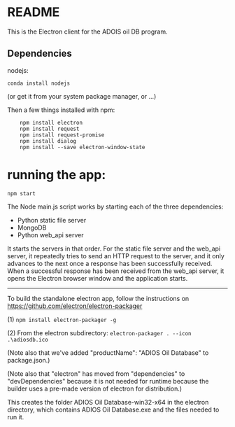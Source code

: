 # README

This is the Electron client for the ADOIS oil DB program.

## Dependencies

nodejs:

```
conda install nodejs
```

(or get it from your system package manager, or ...)

Then a few things installed with npm:

```
    npm install electron
    npm install request
    npm install request-promise
    npm install dialog
	npm install --save electron-window-state
```

# running the app:

```
npm start
```

The Node main.js script works by starting each of the three dependencies:

* Python static file server
* MongoDB
* Python web_api server

It starts the servers in that order. For the static file server and the web_api server, it repeatedly tries to send an HTTP request to the server, and it only advances to the next once a response has been successfully received. When a successful response has been received from the web_api server, it opens the Electron browser window and the application starts.

----------------

To build the standalone electron app, follow the instructions on https://github.com/electron/electron-packager

(1) `npm install electron-packager -g`

(2) From the electron subdirectory: `electron-packager . --icon .\adiosdb.ico`

(Note also that we've added "productName": "ADIOS Oil Database" to package.json.)

(Note also that "electron" has moved from "dependencies" to "devDependencies" because it is not needed for runtime because the builder uses a pre-made version of electron for distribution.)

This creates the folder ADIOS Oil Database-win32-x64 in the electron directory, which contains ADIOS Oil Database.exe and the files needed to run it.
